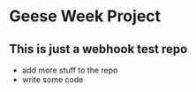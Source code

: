 # Geese Week Project

## This is just a webhook test repo
* add more stuff to the repo
* write some code
